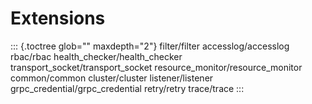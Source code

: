 Extensions
==========

::: {.toctree glob="" maxdepth="2"}
filter/filter accesslog/accesslog rbac/rbac
health_checker/health_checker transport_socket/transport_socket
resource_monitor/resource_monitor common/common cluster/cluster
listener/listener grpc_credential/grpc_credential retry/retry
trace/trace
:::
